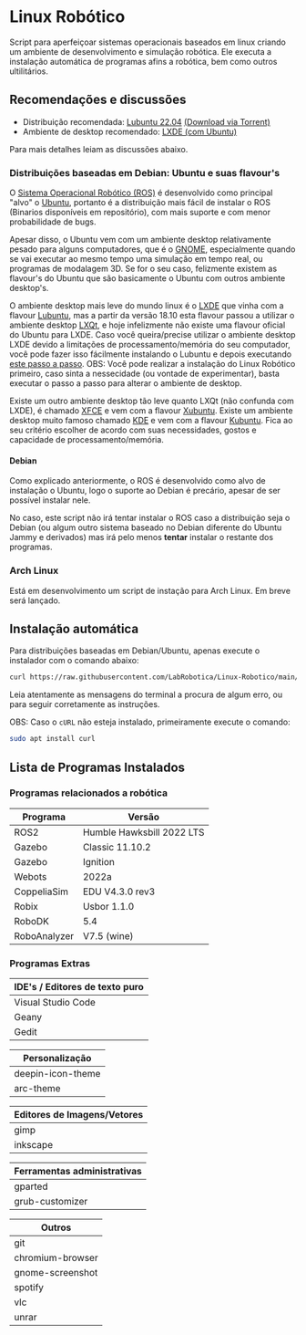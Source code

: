 # Linux Robótico

Script para aperfeiçoar sistemas operacionais baseados em linux criando um ambiente de desenvolvimento e simulação robótica. Ele executa a instalação automática de programas afins a robótica, bem como outros ultilitários.


## Recomendações e discussões

- Distribuição recomendada: [Lubuntu 22.04](https://cdimage.ubuntu.com/lubuntu/releases/22.04/release/lubuntu-22.04-desktop-amd64.iso) [(Download via Torrent)](https://cdimage.ubuntu.com/lubuntu/releases/22.04/release/lubuntu-22.04-desktop-amd64.iso.torrent)
- Ambiente de desktop recomendado: [LXDE (com Ubuntu)](https://github.com/LabRobotica/LubuntuLXDE)

Para mais detalhes leiam as discussões abaixo.


### Distribuições baseadas em Debian: Ubuntu e suas flavour's

O [Sistema Operacional Robótico (ROS)](http://docs.ros.org/en/humble/index.html) é desenvolvido como principal "alvo" o [Ubuntu](https://ubuntu.com/), portanto é a distribuição mais fácil de instalar o ROS (Binarios disponíveis em repositório), com mais suporte e com menor probabilidade de bugs. 

Apesar disso, o Ubuntu vem com um ambiente desktop relativamente pesado para alguns computadores, que é o [GNOME](https://www.gnome.org/), especialmente quando se vai executar ao mesmo tempo uma simulação em tempo real, ou programas de modalagem 3D. Se for o seu caso, felizmente existem as flavour's do Ubuntu que são basicamente o Ubuntu com outros ambiente desktop's.

O ambiente desktop mais leve do mundo linux é o [LXDE](http://www.lxde.org/) que vinha com a flavour [Lubuntu](https://lubuntu.me/), mas a partir da versão 18.10 esta flavour passou a utilizar o ambiente desktop [LXQt](https://lxqt-project.org/), e hoje infelizmente não existe uma flavour oficial do Ubuntu para LXDE. Caso você queira/precise utilizar o ambiente desktop LXDE devido a limitações de processamento/memória do seu computador, você pode fazer isso fácilmente instalando o Lubuntu e depois executando [este passo a passo](https://github.com/LabRobotica/LubuntuLXDE). OBS: Você pode realizar a instalação do Linux Robótico primeiro, caso sinta a nessecidade (ou vontade de experimentar), basta executar o passo a passo para alterar o ambiente de desktop.

Existe um outro ambiente desktop tão leve quanto LXQt (não confunda com LXDE), é chamado [XFCE](https://www.xfce.org/) e vem com a flavour [Xubuntu](https://xubuntu.org/). Existe um ambiente desktop muito famoso chamado [KDE](https://kde.org/) e vem com a flavour [Kubuntu](https://kubuntu.org/). Fica ao seu critério escolher de acordo com suas necessidades, gostos e capacidade de processamento/memória.


#### Debian

Como explicado anteriormente, o ROS é desenvolvido como alvo de instalação o Ubuntu, logo o suporte ao Debian é precário, apesar de ser possível instalar nele.

No caso, este script não irá tentar instalar o ROS caso a distribuição seja o Debian (ou algum outro sistema baseado no Debian diferente do Ubuntu Jammy e derivados) mas irá pelo menos **tentar** instalar o restante dos programas.


### Arch Linux

Está em desenvolvimento um script de instação para Arch Linux. Em breve será lançado.


## Instalação automática

Para distribuições baseadas em Debian/Ubuntu, apenas execute o instalador com o comando abaixo:

```bash
curl https://raw.githubusercontent.com/LabRobotica/Linux-Robotico/main/debian-robotico.sh | bash
```

Leia atentamente as mensagens do terminal a procura de algum erro, ou para seguir corretamente as instruções.

OBS: Caso o ```cURL``` não esteja instalado, primeiramente execute o comando:

```bash
sudo apt install curl
```

## Lista de Programas Instalados


### Programas relacionados a robótica

|  Programa     |  Versão                      | 
|---------------|------------------------------|
|  ROS2         |  Humble Hawksbill 2022 LTS   |
|  Gazebo       |  Classic 11.10.2             |
|  Gazebo       |  Ignition                    |
|  Webots       |  2022a                       |
|  CoppeliaSim  |  EDU V4.3.0 rev3             |
|  Robix        |  Usbor 1.1.0                 | 
|  RoboDK       |  5.4                         |
|  RoboAnalyzer |  V7.5 (wine)                 |



### Programas Extras


| IDE's / Editores de texto puro |
|--------------------------------|
| Visual Studio Code             |
| Geany                          |
| Gedit                          |


| Personalização                 |
|--------------------------------|
| deepin-icon-theme              |
| arc-theme                      |


| Editores de Imagens/Vetores    |
|--------------------------------|
| gimp                           |
| inkscape                       |


| Ferramentas administrativas    |
|--------------------------------|
| gparted                        |
| grub-customizer                |


| Outros                         |
|--------------------------------|
| git                            |
| chromium-browser               |
| gnome-screenshot               |
| spotify                        |
| vlc                            |
| unrar                          |
